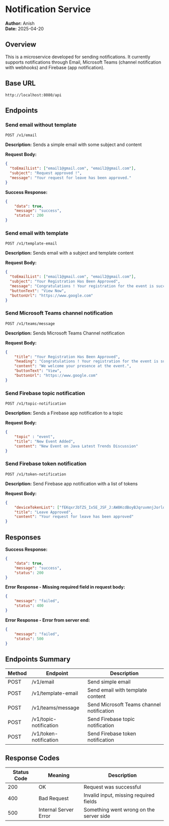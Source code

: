 # Notification Service


**Author:** Anish  
**Date:** 2025-04-20


## Overview

This is a microservice developed for sending notifications. It currently supports notifications
through Email, Microsoft Teams (channel notification with webhooks) and Firebase (app notification).


## Base URL

```
http://localhost:8080/api
```

## Endpoints

### Send email without template

```
POST /v1/email
```

**Description:** Sends a simple email with some subject and content

**Request Body:**

```json
{
  "toEmailList": ["email1@gmail.com", "email2@gmail.com"],
  "subject": "Request approved !",
  "message": "Your request for leave has been approved."
}
```

**Success Response:**
```json
{
	"data": true,
	"message": "success",
	"status": 200
}
```

### Send email with template

```
POST /v1/template-email
```

**Description:** Sends email with a subject and template content

**Request Body:**

```json
{
  "toEmailList": ["email1@gmail.com", "email2@gmail.com"],
  "subject": "Your Registration Has Been Approved",
  "message": "Congratulations ! Your registration for the event is successful",
  "buttonText": "View Now",
  "buttonUrl": "https://www.google.com"
}
```

### Send Microsoft Teams channel notification

```
POST /v1/teams/message
```

**Description:** Sends Microsoft Teams Channel notification

**Request Body:**

```json
{
	"title": "Your Registration Has Been Approved",
	"heading": "Congratulations ! Your registration for the event is successful",
	"content": "We welcome your presence at the event.",
	"buttonText": "View",
	"buttonUrl": "https://www.google.com"
}
```

### Send Firebase topic notification

```
POST /v1/topic-notification
```

**Description:** Sends a Firebase app notification to a topic

**Request Body:**

```json
{
	"topic" : "event",
	"title": "New Event Added",
	"content": "New Event on Java Latest Trends Discussion"
}
```

### Send Firebase token notification

```
POST /v1/token-notification
```

**Description:**  Send Firebase app notification with a list of tokens

**Request Body:**

```json
{
	"deviceTokenList": ["fEKqxrJbTZS_Ix5E_JSF_J:AW8KcdBoyBJqruvmnjJorlqdp5S0dhCZgAM", "gjhgjhgjfEKqxrJbTZS_Ix5E_Jdhdg:KcdBoyBJqruvmnjJdjhjwhvjh0dhCZgAM"],
	"title": "Leave Approved",
	"content": "Your request for leave has been approved"
}
```

## Responses

**Success Response:**

```json
{
	"data": true,
	"message": "success",
	"status": 200
}
```

**Error Response - Missing required field in request body:**

```json
{
	"message": "failed",
	"status": 400
}
```

**Error Response - Error from server end:**

```json
{
	"message": "failed",
	"status": 500
}
```

## Endpoints Summary

| Method | Endpoint                   | Description                               |
|--------|----------------------------|-------------------------------------------|
| POST   | /v1/email                  | Send simple email                         |
| POST   | /v1/template-email         | Send email with template content          |
| POST   | /v1/teams/message          | Send Microsoft Teams channel notification |
| POST   | /v1/topic-notification     | Send Firebase topic notification          |
| POST   | /v1/token-notification     | Send Firebase token notification          |


## Response Codes

| Status Code | Meaning               | Description                             |
|-------------|-----------------------|-----------------------------------------|
| 200         | OK                    | Request was successful                  |
| 400         | Bad Request           | Invalid input, missing required fields  |
| 500         | Internal Server Error | Something went wrong on the server side |
